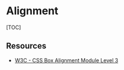 # Alignment

[TOC]


<!-- ToDo: finish, integrate text from Flex Layout -->



## Resources

- [W3C - CSS Box Alignment Module Level 3](https://www.w3.org/TR/css-align-3/)